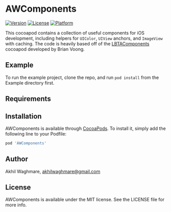 # AWComponents

[![Version](https://img.shields.io/cocoapods/v/AWComponents.svg?style=flat)](https://cocoapods.org/pods/AWComponents)
[![License](https://img.shields.io/cocoapods/l/AWComponents.svg?style=flat)](https://cocoapods.org/pods/AWComponents)
[![Platform](https://img.shields.io/cocoapods/p/AWComponents.svg?style=flat)](https://cocoapods.org/pods/AWComponents)

This cocoapod contains a collection of useful components for iOS development, including helpers for `UIColor`, `UIView` anchors, and `ImageView` with caching. The code is heavily based off of the [LBTAComponents](https://github.com/bhlvoong/LBTAComponents) cocoapod developed by Brian Voong.

## Example

To run the example project, clone the repo, and run `pod install` from the Example directory first.

## Requirements

## Installation

AWComponents is available through [CocoaPods](https://cocoapods.org). To install
it, simply add the following line to your Podfile:

```ruby
pod 'AWComponents'
```

## Author

Akhil Waghmare, akhilwaghmare@gmail.com

## License

AWComponents is available under the MIT license. See the LICENSE file for more info.
